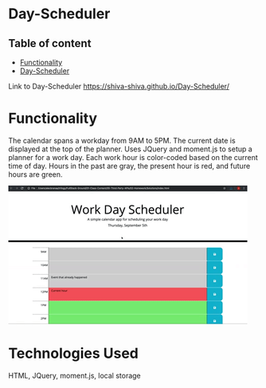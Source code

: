 # Day-Scheduler


 ## Table of content

 * [Functionality](#Functionality)
 * [Day-Scheduler](#Day-Scheduler)

Link to Day-Scheduler
  https://shiva-shiva.github.io/Day-Scheduler/


# Functionality
 The calendar spans a workday from 9AM to 5PM. The current date is displayed at the top of the planner. Uses JQuery and moment.js to setup a planner for a work day. Each work hour is color-coded based on the current time of day. Hours in the past are gray, the present hour is red, and future hours are green.

![Day-Scheduler](./asset/05-third-party-apis-homework-demo.gif)

# Technologies Used

  HTML, JQuery, moment.js, local storage